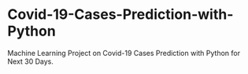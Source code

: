 # Covid-19-Cases-Prediction-with-Python
Machine Learning Project on Covid-19 Cases Prediction with Python for Next 30 Days.
